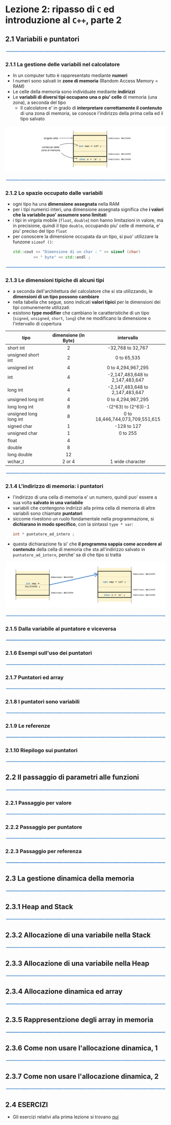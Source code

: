 # Lezione 2: ripasso di ```C``` ed introduzione al ```C++```, parte 2

## 2.1 Variabili e puntatori

![linea](immagini/linea.png)

### 2.1.1 La gestione delle variabili nel calcolatore

  * In un computer tutto è rappresentato mediante **numeri**
  * I numeri sono salvati in **zone di memoria** (Random Access Memory = RAM)
  * Le celle della memoria sono individuate mediante **indirizzi**
  * Le **variabili di diversi tipi occupano una o piu' celle** di memoria (una zona),
    a seconda del tipo
    * Il calcolatore e' in grado di **interpretare correttamente il contenuto** di una zona di memoria, 
      se conosce l'indirizzo della prima cella ed il tipo salvato

![cella](immagini/celle.png)

![linea](immagini/linea.png)

### 2.1.2 Lo spazio occupato dalle variabili 

  * ogni tipo ha una **dimensione assegnata** nella RAM
  * per i tipi numerici interi, una dimensione assegnata significa che **i valori che la variabile puo' assumere
    sono limitati**
  * i tipi in virgola mobile (```float```, ```double```) non hanno limitazioni in valore, ma in precisione,
    quindi il tipo ```double```, occupando piu' celle di memoria, e' piu' preciso del tipo ```float``` 
  * per conoscere la dimensione occupata da un tipo, si puo' utilizzare la funzone ```sizeof ()```:
    ```cpp
    std::cout << "Dimensione di un char : " << sizeof (char)  
             << " byte" << std::endl ; 

    ```

![linea](immagini/linea.png)

### 2.1.3 Le dimensioni tipiche di alcuni tipi 

  * a seconda dell'architettura del calcolatore che si sta utilizzando, 
    le **dimensioni di un tipo possono cambiare**
  * nella tabella che segue,
    sono indicati **valori tipici** per le dimensioni dei tipi comunemente utilizzati
  * esistono **type modifier** che cambiano le caratteristiche di un tipo 
    (```signed```, ```unsigned```, ```short```, ```long```)
    che ne modificano la dimensione o l'intervallo di copertura

 | tipo | dimensione (in Byte) | intervallo |
 | --- | :---: | :---: |
 | short int              | 2      | -32,768 to 32,767               |   
 | unsigned short int     | 2      | 0 to 65,535                     |               
 | unsigned int           | 4      | 0 to 4,294,967,295              |                      
 | int                    | 4      | -2,147,483,648 to 2,147,483,647 |                 
 | long int               | 4      | -2,147,483,648 to 2,147,483,647 |                 
 | unsigned long int      | 4      | 0 to 4,294,967,295              |    
 | long long int          | 8      | -(2^63) to (2^63)-1             |     
 | unsigned long long int | 8      | 0 to 18,446,744,073,709,551,615 |                 
 | signed char            | 1      | -128 to 127                     |               
 | unsigned char          | 1      | 0 to 255                        |            
 | float                  | 4      |                                 |                      
 | double                 | 8      |                                 |                      
 | long double            | 12     |                                 |                        
 | wchar_t                | 2 or 4 | 1 wide character                |                    


![linea](immagini/linea.png)

### 2.1.4 L'indirizzo di memoria: i puntatori

  * l'indirizzo di una cella di memoria e' un numero, 
    quindi puo' essere a sua volta **salvato in una variabile**
  * variabili che contengono indirizzi alla prima cella di memoria di altre variabili 
    sono chiamate **puntatori**
  * siccome rivestono un ruolo fondamentale nella programmazione,
    si **dichiarano in modo specifico**, con la sintassi ```type * var```:
    ```cpp
    int * puntatore_ad_intero ;

    ```
  * questa dichiarazione fa si' che **il programma sappia come accedere al contenuto**
    della cella di memoria che sta all'indirizzo salvato in ```puntatore_ad_intero```,
    perche' sa di che tipo si tratta

![cella](immagini/puntatore.png)

![linea](immagini/linea.png)

### 2.1.5 Dalla variabile al puntatore e viceversa

![linea](immagini/linea.png)

### 2.1.6 Esempi sull'uso dei puntatori

![linea](immagini/linea.png)

### 2.1.7 Puntatori ed array

![linea](immagini/linea.png)

### 2.1.8 I puntatori sono variabili

![linea](immagini/linea.png)

### 2.1.9 Le referenze

![linea](immagini/linea.png)

### 2.1.10 Riepilogo sui puntatori

![linea](immagini/linea.png)

## 2.2 Il passaggio di parametri alle funzioni

![linea](immagini/linea.png)

### 2.2.1 Passaggio per valore

![linea](immagini/linea.png)

### 2.2.2 Passaggio per puntatore

![linea](immagini/linea.png)

### 2.2.3 Passaggio per referenza

![linea](immagini/linea.png)

## 2.3 La gestione dinamica della memoria

![linea](immagini/linea.png)

## 2.3.1 Heap and Stack

![linea](immagini/linea.png)

## 2.3.2 Allocazione di una variabile nella Stack

![linea](immagini/linea.png)

## 2.3.3 Allocazione di una variabile nella Heap

![linea](immagini/linea.png)

## 2.3.4 Allocazione dinamica ed array

![linea](immagini/linea.png)

## 2.3.5 Rappresentzione degli array in memoria

![linea](immagini/linea.png)

## 2.3.6 Come non usare l'allocazione dinamica, 1

![linea](immagini/linea.png)

## 2.3.7 Come non usare l'allocazione dinamica, 2

![linea](immagini/linea.png)

## 2.4 ESERCIZI

  * Gli esercizi relativi alla prima lezione si trovano [qui](ESERCIZI.md)


